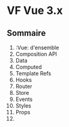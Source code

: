 # VF Vue 3.x

## Sommaire

1. :Vue: d'ensemble
2. Composition API
3. Data
4. Computed
5. Template Refs
6. Hooks
7. Router
8. Store
9. Events
10. Styles
11. Props
12. <script setup>

## Vue d'ensemble

- Plus besoin d'avoir de balise englobante

```vue
  <p>Enfant 1</p>
  <p>Enfant 2</p>
```

- Le modifier `.native` n'existe plus

- On doit maintenant mettre les `:key="xxx"` sur les templates et plus leurs enfants directs.

```vue
<template v-for="item in list" :key="item.id">
  <div>...</div>
  <span>...</span>
</template>
```

- Plus possible de créer des EventBus depuis Vue directement, il faut utiliser une petite lib [`mitt`](https://www.npmjs.com/package/mitt) qui a la même syntaxe.

- Dans les compostants, l'ordre des balises à changé, c'est `<script>` -> `<template>` -> `<style>`

## Composition API

Nouvelles syntaxe de la partie `<script>` dans les composants.
Tout est maintnant dans une seule fonction `setup` qui retourne ce qui doit être disponible dans le `<template>`

L'idée de la nouvelle syntaxe est de se rapprocher d'une écriture JS pure, pour simplifier l'utilisation de Typescript. Dans l'ancienne syntaxe il était compliqué de les faire cohabiter, maintenant le support est complet et franchement sympa.

Dans cette syntaxe, le mot clé `this` n'est plus utilisé, ce qui est beaucoup plus simple pour l'autocomplétion (et donc TS) de vscode car `this` peut faire référence à tout et n'importe quoi.
